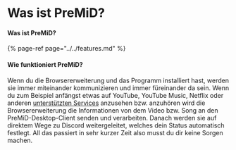 # Was ist PreMiD?

#### Was ist PreMiD?

{% page-ref page="../../features.md" %}

#### Wie funktioniert PreMiD?

Wenn du die Browsererweiterung und das Programm installiert hast, werden sie immer miteinander kommunizieren und immer füreinander da sein. Wenn du zum Beispiel anfängst etwas auf YouTube, YouTube Music, Netflix oder anderen [unterstützten Services](../../support/services.md) anzusehen bzw. anzuhören wird die Browsererweiterung die Informationen von dem Video bzw. Song an den PreMiD-Desktop-Client senden und verarbeiten. Danach werden sie auf direktem Wege zu Discord weitergeleitet, welches dein Status automatisch festlegt. All das passiert in sehr kurzer Zeit also musst du dir keine Sorgen machen.

